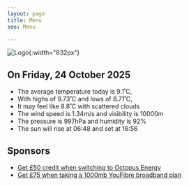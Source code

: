 ```yaml
---
layout: page
title: Menu
seo: Menu

---
```


![Logo](/images/logo.jpg){:width="832px"}

<!-- weather_marker starts -->
## On Friday, 24 October 2025

- The average temperature today is 9.1˚C,
- With highs of 9.73˚C and lows of 8.71˚C,
- It may feel like 8.8˚C with scattered clouds
- The wind speed is 1.34m/s and visibility is 10000m
- The pressure is 997hPa and humidity is 92%
- The sun will rise at 06:48 and set at 16:56

<!-- weather_marker ends -->

## Sponsors

- [Get £50 credit when switching to Octopus Energy](https://bit.ly/3oD1nnS)
- [Get £75 when taking a 1000mb YouFibre broadband plan](https://aklam.io/91zWhU?)
